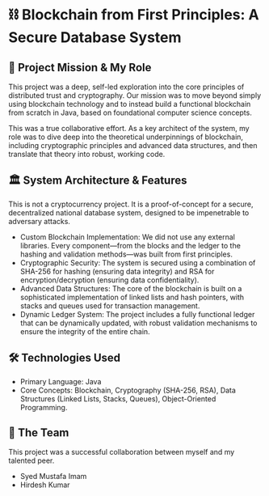 # ⛓️ Blockchain from First Principles: A Secure Database System
## 🎯 Project Mission & My Role
This project was a deep, self-led exploration into the core principles of distributed trust and cryptography. Our mission was to move beyond simply using blockchain technology and to instead build a functional blockchain from scratch in Java, based on foundational computer science concepts.

This was a true collaborative effort. As a key architect of the system, my role was to dive deep into the theoretical underpinnings of blockchain, including cryptographic principles and advanced data structures, and then translate that theory into robust, working code.

## 🏛️ System Architecture & Features
This is not a cryptocurrency project. It is a proof-of-concept for a secure, decentralized national database system, designed to be impenetrable to adversary attacks.

- Custom Blockchain Implementation: We did not use any external libraries. Every component—from the blocks and the ledger to the hashing and validation methods—was built from first principles.
- Cryptographic Security: The system is secured using a combination of SHA-256 for hashing (ensuring data integrity) and RSA for encryption/decryption (ensuring data confidentiality).
- Advanced Data Structures: The core of the blockchain is built on a sophisticated implementation of linked lists and hash pointers, with stacks and queues used for transaction management.
- Dynamic Ledger System: The project includes a fully functional ledger that can be dynamically updated, with robust validation mechanisms to ensure the integrity of the entire chain.

## 🛠️ Technologies Used
- Primary Language: Java
- Core Concepts: Blockchain, Cryptography (SHA-256, RSA), Data Structures (Linked Lists, Stacks, Queues), Object-Oriented Programming.

## 🤝 The Team
This project was a successful collaboration between myself and my talented peer.
- Syed Mustafa Imam
- Hirdesh Kumar
